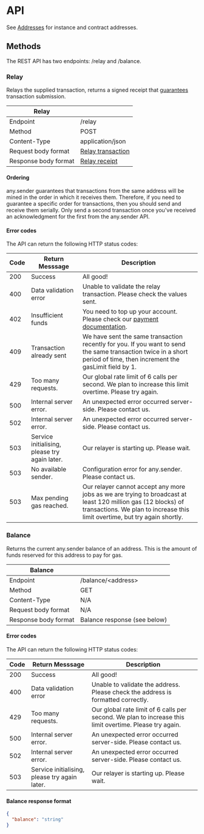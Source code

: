 # API

See [Addresses](./README.md#addresses) for instance and contract addresses.

## Methods

The REST API has two endpoints: /relay and /balance.

### Relay

Relays the supplied transaction, returns a signed receipt that [guarantees](./guarantees.md) transaction submission.

| Relay                |                                            |
| -------------------- | ------------------------------------------ |
| Endpoint             | /relay                                     |
| Method               | POST                                       |
| Content-Type         | application/json                           |
| Request body format  | [Relay transaction](./relayTransaction.md) |
| Response body format | [Relay receipt](./relayReceipt.md)         |

#### Ordering

any.sender guarantees that transactions from the same address will be mined in the order in which it receives them. Therefore, if you need to guarantee a specific order for transactions, then you should send and receive them serially. Only send a second transaction once you've received an acknowledgment for the first from the any.sender API.

#### Error codes

The API can return the following HTTP status codes:

| Code | Return Messsage                               | Description                                                                                                                                                                                 |
| ---- | --------------------------------------------- | ------------------------------------------------------------------------------------------------------------------------------------------------------------------------------------------- |
| 200  | Success                                       | All good!                                                                                                                                                                                   |
| 400  | Data validation error                         | Unable to validate the relay transaction. Please check the values sent.                                                                                                                     |
| 402  | Insufficient funds                            | You need to top up your account. Please check our [payment documentation](./payments.md).                                                                                                   |
| 409  | Transaction already sent                      | We have sent the same transaction recently for you. If you want to send the same transaction twice in a short period of time, then increment the gasLimit field by 1.                       |
| 429  | Too many requests.                            | Our global rate limit of 6 calls per second. We plan to increase this limit overtime. Please try again.                                                                                     |
| 500  | Internal server error.                        | An unexpected error occurred server-side. Please contact us.                                                                                                                                |
| 502  | Internal server error.                        | An unexpected error occurred server-side. Please contact us.                                                                                                                                |
| 503  | Service initialising, please try again later. | Our relayer is starting up. Please wait.                                                                                                                                                    |
| 503  | No available sender.                          | Configuration error for any.sender. Please contact us.                                                                                                                                      |
| 503  | Max pending gas reached.                      | Our relayer cannot accept any more jobs as we are trying to broadcast at least 120 million gas (12 blocks) of transactions. We plan to increase this limit overtime, but try again shortly. |

### Balance

Returns the current any.sender balance of an address. This is the amount of funds reserved for this address to pay for gas.

| Balance              |                              |
| -------------------- | ---------------------------- |
| Endpoint             | /balance/\<address\>         |
| Method               | GET                          |
| Content-Type         | N/A                          |
| Request body format  | N/A                          |
| Response body format | Balance response (see below) |

#### Error codes

The API can return the following HTTP status codes:

| Code | Return Messsage                               | Description                                                                                             |
| ---- | --------------------------------------------- | ------------------------------------------------------------------------------------------------------- |
| 200  | Success                                       | All good!                                                                                               |
| 400  | Data validation error                         | Unable to validate the address. Please check the address is formatted correctly.                        |
| 429  | Too many requests.                            | Our global rate limit of 6 calls per second. We plan to increase this limit overtime. Please try again. |
| 500  | Internal server error.                        | An unexpected error occurred server-side. Please contact us.                                            |
| 502  | Internal server error.                        | An unexpected error occurred server-side. Please contact us.                                            |
| 503  | Service initialising, please try again later. | Our relayer is starting up. Please wait.                                                                |

#### Balance response format

```json
{
  "balance": "string"
}
```
